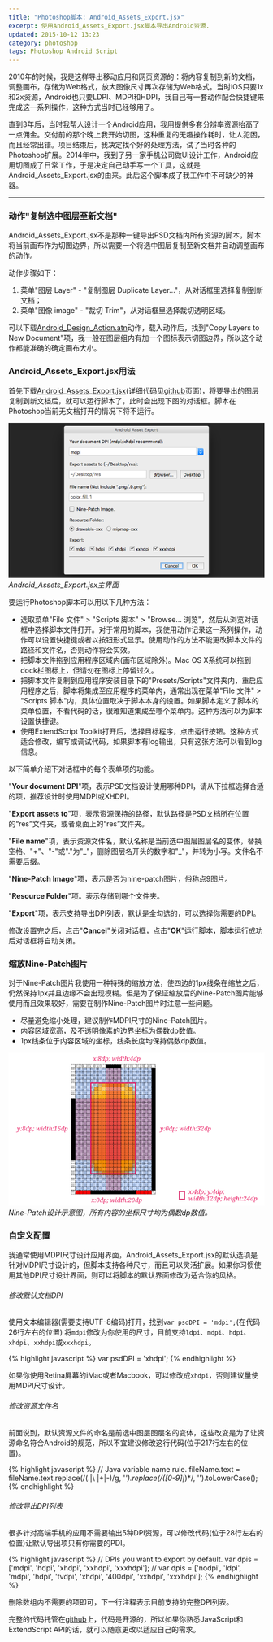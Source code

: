 ```yaml
---
title: "Photoshop脚本: Android_Assets_Export.jsx"
excerpt: 使用Android_Assets_Export.jsx脚本导出Android资源.
updated: 2015-10-12 13:23
category: photoshop
tags: Photoshop Android Script
---
```


2010年的时候，我是这样导出移动应用和网页资源的：将内容复制到新的文档，调整画布，存储为Web格式，放大图像尺寸再次存储为Web格式。当时iOS只要1x和2x资源，Android也只要LDPI、MDPI和HDPI，我自己有一套动作配合快捷键来完成这一系列操作，这种方式当时已经够用了。

直到3年后，当时我帮人设计一个Android应用，我用提供多套分辨率资源抬高了一点佣金。交付前的那个晚上我开始切图，这种重复的无趣操作耗时，让人犯困，而且经常出错。项目结束后，我决定找个好的处理方法，试了当时各种的Photoshop扩展。2014年中，我到了另一家手机公司做UI设计工作，Android应用切图成了日常工作，于是决定自己动手写一个工具，这就是Android_Assets_Export.jsx的由来。此后这个脚本成了我工作中不可缺少的神器。

---

### 动作"复制选中图层至新文档"

Android_Assets_Export.jsx不是那种一键导出PSD文档内所有资源的脚本，脚本将当前画布作为切图边界，所以需要一个将选中图层复制至新文档并自动调整画布的动作。

动作步骤如下：

1. 菜单"图层 Layer" - "复制图层 Duplicate Layer..."，从对话框里选择复制到新文档；
2. 菜单"图像 image" - "裁切 Trim"，从对话框里选择裁切透明区域。

可以下载[Android_Design_Action.atn][Android_Design_Action.atn]动作，载入动作后，找到"Copy Layers to New Document"项，我一般在图层组内有加一个图标表示切图边界，所以这个动作都能准确的确定画布大小。

### Android_Assets_Export.jsx用法

首先下载[Android_Assets_Export.jsx][Android_Assets_Export.jsx](详细代码见[github][Android_Assets_Export]页面)，将要导出的图层复制到新文档后，就可以运行脚本了，此时会出现下图的对话框。脚本在Photoshop当前无文档打开的情况下将不运行。

![Android_Assets_Export.jsx](/images/android_assets_export_for_photoshop/android_assets_export_screenshot.png)_Android_Assets_Export.jsx主界面_

要运行Photoshop脚本可以用以下几种方法：

- 选取菜单"File 文件" > "Scripts 脚本" > "Browse... 浏览"，然后从浏览对话框中选择脚本文件打开。对于常用的脚本，我使用动作记录这一系列操作，动作可以设置快捷键或者以按钮形式显示。使用动作的方法不能更改脚本文件的路径和文件名，否则动作将会实效。
- 把脚本文件拖到应用程序区域内(画布区域除外)。Mac OS X系统可以拖到dock栏图标上，但请勿在图标上停留过久。
- 把脚本文件复制到应用程序安装目录下的"Presets/Scripts"文件夹内，重启应用程序之后，脚本将集成至应用程序的菜单内，通常出现在菜单"File 文件" > "Scripts 脚本"内，具体位置取决于脚本本身的设置。如果脚本定义了脚本的菜单位置，不看代码的话，很难知道集成至哪个菜单内。这种方法可以为脚本设置快捷键。
- 使用ExtendScript Toolkit打开后，选择目标程序，点击运行按钮。这种方式适合修改，编写或调试代码，如果脚本有log输出，只有这张方法可以看到log信息。

以下简单介绍下对话框中的每个表单项的功能。

"**Your document DPI**"项，表示PSD文档设计使用哪种DPI，请从下拉框选择合适的项，推荐设计时使用MDPI或XHDPI。

"**Export assets to**"项，表示资源保持的路径，默认路径是PSD文档所在位置的“res”文件夹，或者桌面上的“res”文件夹。

"**File name**"项，表示资源文件名，默认名称是当前选中图层图层名的变体，替换空格、"+"、"-"或"."为"\_"，删除图层名开头的数字和"\_"，并转为小写。文件名不需要后缀。

"**Nine-Patch Image**"项，表示是否为nine-patch图片，俗称点9图片。

"**Resource Folder**"项。表示存储到哪个文件夹。

"**Export**"项，表示支持导出DPI列表，默认是全勾选的，可以选择你需要的DPI。

修改设置完之后，点击"**Cancel**"关闭对话框，点击"**OK**"运行脚本，脚本运行成功后对话框将自动关闭。

### 缩放Nine-Patch图片

对于Nine-Patch图片我使用一种特殊的缩放方法，使四边的1px线条在缩放之后，仍然保持1px并且边缘不会出现模糊。但是为了保证缩放后的Nine-Patch图片能够使用而且效果较好，需要在制作Nine-Patch图片时注意一些问题。

- 尽量避免缩小处理，建议制作MDPI尺寸的Nine-Patch图片。
- 内容区域宽高，及不透明像素的边界坐标为偶数dp数值。
- 1px线条位于内容区域的坐标，线条长度均保持偶数dp数值。

![Nine Patch](/images/android_assets_export_for_photoshop/nine_patch.png)_Nine-Patch设计示意图，所有内容的坐标尺寸均为偶数dp数值。_

### 自定义配置

我通常使用MDPI尺寸设计应用界面，Android_Assets_Export.jsx的默认选项是针对MDPI尺寸设计的，但脚本支持各种尺寸，而且可以灵活扩展。如果你习惯使用其他DPI尺寸设计界面，则可以将脚本的默认界面修改为适合你的风格。

###### 修改默认文档DPI

使用文本编辑器(需要支持UTF-8编码)打开，找到`var psdDPI = 'mdpi';`(在代码26行左右的位置)
将`mdpi`修改为你使用的尺寸，目前支持`ldpi`、`mdpi`、`hdpi`、`xhdpi`、`xxhdpi`或`xxxhdpi`。

{% highlight javascript %}
var psdDPI = 'xhdpi';
{% endhighlight %}

如果你使用Retina屏幕的iMac或者Macbook，可以修改成`xhdpi`，否则建议量使用MDPI尺寸设计。

###### 修改资源文件名

前面说到，默认资源文件的命名是前选中图层图层名的变体，这些改变是为了让资源命名符合Android的规范，所以不宜建议修改这行代码(位于217行左右的位置)。

{% highlight javascript %}
// Java variable name rule.
fileName.text = fileName.text.replace(/(\.|\ |\+|\-)/g, '_').replace(/([0-9]|_)*/, '').toLowerCase();
{% endhighlight %}

###### 修改导出DPI列表

很多针对高端手机的应用不需要输出5种DPI资源，可以修改代码(位于28行左右的位置)让默认导出项只有你需要的PDI。

{% highlight javascript %}
// DPIs you want to export by default.
var dpis = ['mdpi', 'hdpi', 'xhdpi', 'xxhdpi', 'xxxhdpi'];
// var dpis = ['nodpi', 'ldpi', 'mdpi', 'hdpi', 'tvdpi', 'xhdpi', '400dpi', 'xxhdpi', 'xxxhdpi'];
{% endhighlight %}

删除数组内不需要的项即可，下一行注释表示目前支持的完整DPI列表。

完整的代码托管在[github][Android_Assets_Export]上，代码是开源的，所以如果你熟悉JavaScript和ExtendScript API的话，就可以随意更改以适应自己的需求。


[Android_Design_Action.atn]: https://github.com/Ashung/GUI_Automation_Toolbox/raw/master/Photoshop_Actions/Android_Design_Action.atn
[Android_Assets_Export]: https://github.com/Ashung/GUI_Automation_Toolbox/blob/master/Photoshop_Scripts/Android_Assets_Export.jsx
[Android_Assets_Export.jsx]: https://github.com/Ashung/GUI_Automation_Toolbox/raw/master/Photoshop_Scripts/Android_Assets_Export.jsx